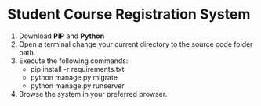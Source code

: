 # Student Course Registration System

1. Download **PIP** and **Python**
2. Open a terminal change your current directory to the source code folder path.
3. Execute the following commands:
    - pip install -r requirements.txt
    - python manage.py migrate
    - python manage.py runserver
4. Browse the system in your preferred browser.